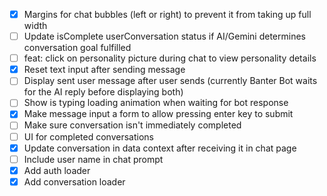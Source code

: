- [x] Margins for chat bubbles (left or right) to prevent it from taking up full width
- [ ] Update isComplete userConversation status if AI/Gemini determines conversation goal fulfilled
- [ ] feat: click on personality picture during chat to view personality details
- [x] Reset text input after sending message
- [ ] Display sent user message after user sends (currently Banter Bot waits for the AI reply before displaying both)
- [ ] Show is typing loading animation when waiting for bot response
- [x] Make message input a form to allow pressing enter key to submit
- [ ] Make sure conversation isn't immediately completed
- [ ] UI for completed conversations
- [x] Update conversation in data context after receiving it in chat page
- [ ] Include user name in chat prompt
- [x] Add auth loader
- [x] Add conversation loader
